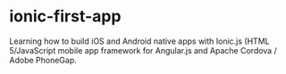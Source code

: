 # ionic-first-app
Learning how to build iOS and Android native apps with Ionic.js (HTML 5/JavaScript mobile app framework for Angular.js and Apache Cordova / Adobe PhoneGap.
